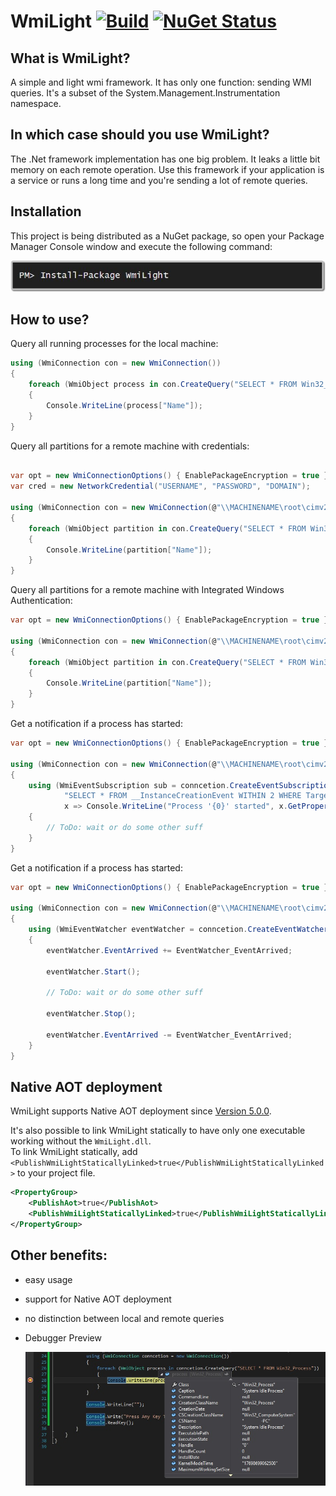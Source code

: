 # WmiLight [![Build](https://github.com/MartinKuschnik/WmiLight/actions/workflows/build.yml/badge.svg)](https://github.com/MartinKuschnik/WmiLight/actions/workflows/build.yml) [![NuGet Status](http://img.shields.io/nuget/v/WmiLight.svg?style=flat)](https://www.nuget.org/packages/WmiLight/)

## What is WmiLight?
A simple and light wmi framework. It has only one function: sending WMI queries.
It's a subset of the System.Management.Instrumentation namespace.

## In which case should you use WmiLight?
The .Net framework implementation has one big problem.
It leaks a little bit memory on each remote operation.
Use this framework if your application is a service or runs a long time and you're sending a lot of remote queries.

## Installation

This project is being distributed as a NuGet package, so open your Package Manager Console window and execute the following command:

<a href="https://www.nuget.org/packages/WmiLight/" target="_blank">
<img title="NuGet" src="https://github.com/MartinKuschnik/WmiLight/blob/master/doc/pics/install_nuget_package.JPG" alt="NuGet"/>
</a>



## How to use?

Query all running processes for the local machine:
```C#
using (WmiConnection con = new WmiConnection())
{
    foreach (WmiObject process in con.CreateQuery("SELECT * FROM Win32_Process"))
    {
        Console.WriteLine(process["Name"]);
    }
}
```

Query all partitions for a remote machine with credentials:
```C#

var opt = new WmiConnectionOptions() { EnablePackageEncryption = true };
var cred = new NetworkCredential("USERNAME", "PASSWORD", "DOMAIN");

using (WmiConnection con = new WmiConnection(@"\\MACHINENAME\root\cimv2", cred, opt))
{
    foreach (WmiObject partition in con.CreateQuery("SELECT * FROM Win32_DiskPartition"))
    {
        Console.WriteLine(partition["Name"]);
    }
}
```
Query all partitions for a remote machine with Integrated Windows Authentication:
```C#
var opt = new WmiConnectionOptions() { EnablePackageEncryption = true };

using (WmiConnection con = new WmiConnection(@"\\MACHINENAME\root\cimv2", opt))
{
    foreach (WmiObject partition in con.CreateQuery("SELECT * FROM Win32_DiskPartition"))
    {
        Console.WriteLine(partition["Name"]);
    }
}
```
Get a notification if a process has started:
```C#
var opt = new WmiConnectionOptions() { EnablePackageEncryption = true };

using (WmiConnection con = new WmiConnection(@"\\MACHINENAME\root\cimv2", opt))
{
    using (WmiEventSubscription sub = conncetion.CreateEventSubscription(
            "SELECT * FROM __InstanceCreationEvent WITHIN 2 WHERE TargetInstance ISA 'Win32_Process'", 
            x => Console.WriteLine("Process '{0}' started", x.GetPropertyValue<WmiObject>("TargetInstance").GetPropertyValue<string>("Name"))))
    {
        // ToDo: wait or do some other suff
    }
}
```
Get a notification if a process has started:
```C#
var opt = new WmiConnectionOptions() { EnablePackageEncryption = true };

using (WmiConnection con = new WmiConnection(@"\\MACHINENAME\root\cimv2", opt))
{
    using (WmiEventWatcher eventWatcher = conncetion.CreateEventWatcher("SELECT * FROM __InstanceCreationEvent WITHIN 2 WHERE TargetInstance ISA 'Win32_Process'"))
    {
        eventWatcher.EventArrived += EventWatcher_EventArrived;

        eventWatcher.Start();

        // ToDo: wait or do some other suff

        eventWatcher.Stop();

        eventWatcher.EventArrived -= EventWatcher_EventArrived;
    }
}
```

## Native AOT deployment

WmiLight supports Native AOT deployment since [Version 5.0.0](https://github.com/MartinKuschnik/WmiLight/releases/tag/v5.0.0).

It's also possible to link WmiLight statically to have only one executable working without the `WmiLight.dll`. <br/>
To link WmiLight statically, add `<PublishWmiLightStaticallyLinked>true</PublishWmiLightStaticallyLinked>` to your project file.

```xml
<PropertyGroup>
    <PublishAot>true</PublishAot>
    <PublishWmiLightStaticallyLinked>true</PublishWmiLightStaticallyLinked>
</PropertyGroup>
```

## Other benefits:

* easy usage

* support for Native AOT deployment

* no distinction between local and remote queries

* Debugger Preview 

    ![Debugger_Preview](https://github.com/MartinKuschnik/WmiLight/blob/master/doc/pics/debugger_preview.jpg "Debugger Preview")

